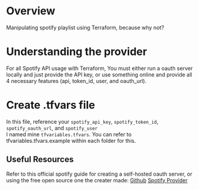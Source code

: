 # Overview
Manipulating spotify playlist using Terraform, because why not?

# Understanding the provider
For all Spotify API usage with Terraform, You must either run a oauth server locally and just provide the API key, or use something online and provide all 4 necessary features (api, token_id, user, and oauth_url). 

# Create .tfvars file
In this file, reference your `spotify_api_key`, `spotify_token_id`, `spotify_oauth_url`, and `spotify_user`
<br> I named mine `tfvariables.tfvars`. You can refer to tfvariables.tfvars.example within each folder for this.

## Useful Resources
Refer to this official spotify guide for creating a self-hosted oauth server, or using the free open source one the creater made: [Github](https://github.com/conradludgate/terraform-provider-spotify)
[Spotify Provider](https://registry.terraform.io/providers/conradludgate/spotify/latest/docs)